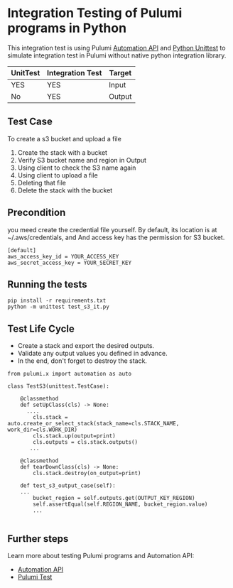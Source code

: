 
# Integration Testing of Pulumi programs in Python

This integration test is using Pulumi [Automation API](https://www.pulumi.com/blog/automation-api/) and [Python Unittest](https://docs.python.org/3/library/unittest.html)  to simulate integration test in Pulumi without native python integration library. 

| UnitTest | Integration Test |Target|
|--|--|--|
| YES | YES|Input|
| No | YES|Output|

## Test Case
To create a s3 bucket and upload a file

 1. Create the stack with a bucket
 3. Verify S3 bucket name and region in Output
 4. Using client to check the S3 name again
 5. Using client to upload a file
 6. Deleting that file
 7. Delete the stack with the bucket


## Precondition

you meed create the credential file yourself. By default, its location is at ~/.aws/credentials, and And access key has the permission for S3 bucket.
```
[default]
aws_access_key_id = YOUR_ACCESS_KEY
aws_secret_access_key = YOUR_SECRET_KEY
```

##  Running the tests
```
pip install -r requirements.txt
python -m unittest test_s3_it.py
```

## Test Life Cycle
 - Create a stack and export the desired outputs.
 - Validate any output values you defined in advance.
 - In the end, don't forget to destroy the stack. 
```
from pulumi.x import automation as auto

class TestS3(unittest.TestCase):  
  
    @classmethod  
    def setUpClass(cls) -> None:  
      ....
        cls.stack = auto.create_or_select_stack(stack_name=cls.STACK_NAME, work_dir=cls.WORK_DIR) 
		cls.stack.up(output=print)
        cls.outputs = cls.stack.outputs() 
       ...
          
    @classmethod  
    def tearDownClass(cls) -> None:  
        cls.stack.destroy(on_output=print)  
  
    def test_s3_output_case(self):  
    ...
        bucket_region = self.outputs.get(OUTPUT_KEY_REGION)  
        self.assertEqual(self.REGION_NAME, bucket_region.value)  
        ...
  
```
## Further steps  
  
Learn more about testing Pulumi programs and Automation API:

 - [Automation API](https://www.pulumi.com/blog/automation-api/) 
 - [Pulumi Test](https://www.pulumi.com/docs/guides/testing/)
